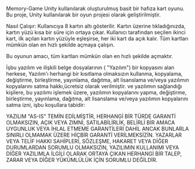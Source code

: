 Memory-Game
Unity kullanılarak oluşturulmuş basit bir hafıza kart oyunu. Bu proje, Unity  kullanılarak bir oyun projesi olarak geliştirilmiştir.

Nasıl Çalışır:
Kullanıcıya 8 kartın altı gösterilir. Kartın üzerine tıkladığınızda, kartın yüzü kısa bir süre için ortaya çıkar. 
Kullanıcı tarafından seçilen ikinci kart, ilk açılan kartın yüzüyle eşleşirse, her iki kart da açık kalır. Tüm kartları mümkün olan en hızlı şekilde açmaya çalışın.

Bu oyunun amacı, tüm kartları mümkün olan en hızlı şekilde açmaktır.


İşbu yazılım ve ilişkili belge dosyalarının ( "Yazılım") bir kopyasını alan herkese, Yazılım'ı herhangi bir kısıtlama olmaksızın kullanma, kopyalama, değiştirme, birleştirme, yayınlama, dağıtma, alt lisanslama ve/veya yazılımın kopyalarını satma hakkı,ücretsiz olarak verilmiştir. 
ve yazılımın sağlandığı kişilere, bu yazılımı işlemek üzere, yazılımın kopyalarını yapma, değiştirme, birleştirme, yayınlama, dağıtma, alt lisanslama ve/veya yazılımın kopyalarını satma izni, işbu koşullara tabidir:


YAZILIM "AS-IS" TEMİN EDİLMİŞTİR, HERHANGİ BİR TÜRDE GARANTİ OLMAKSIZIN, AÇIK VEYA ZIMNİ, SATILABİLİRLİK, BELİRLİ BİR AMACA UYGUNLUK VEYA İHLAL ETMEME GARANTİLERİ DAHİL ANCAK BUNLARLA SINIRLI OLMAMAK ÜZERE HİÇBİR GARANTİ VERİLMEKSİZİN. 
YAZARLAR VEYA TELİF HAKKI SAHİPLERİ, SÖZLEŞME, HAKARET VEYA DİĞER DURUMLARDAN SORUMLU OLMAKSIZIN, YAZILIMIN KULLANIMI VEYA DİĞER YAZILIMLA İLGİLİ OLARAK ORTAYA ÇIKAN HERHANGİ BİR TALEP, ZARAR VEYA DİĞER YÜKÜMLÜLÜK İÇİN SORUMLU DEĞİLDİR.
